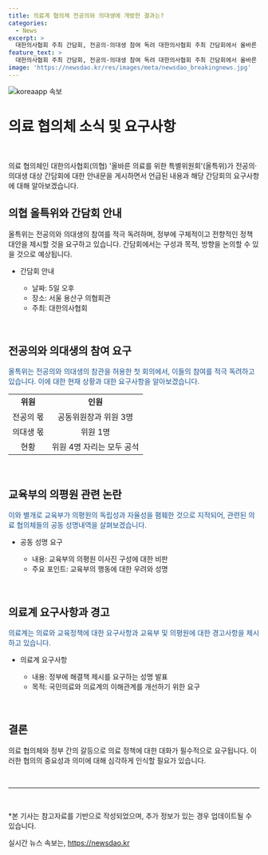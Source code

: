 ```yaml
---
title: 의료계 협의체 전공의와 의대생에 개방한 결과는?
categories:
  - News
excerpt: >
  대한의사협회 주최 간담회, 전공의·의대생 참여 독려 대한의사협회 주최 간담회에서 올바른 의료를 위한 특별위원회(올특위)가 전공의·의대생과 구성·목적·방향을 논의하며 참여를 적극 독려하고 있다. 올특위는 정부에게 전공의와 의대생의 참여를 요구하고, 의평원의 구성 변경을 경고했다. 또한, 교육부의 의평원 독립성 훼손을 규탄하는 성명도 발표했다. 이에 대한의사협회 등이 항의성 성명을 내고 있다. 전공의와 의대생의 참관이 허용된 첫 회의에 실제 참관한 인원은 현저히 적었다.
feature_text: >
  대한의사협회 주최 간담회, 전공의·의대생 참여 독려 대한의사협회 주최 간담회에서 올바른 의료를 위한 특별위원회(올특위)가 전공의·의대생과 구성·목적·방향을 논의하며 참여를 적극 독려하고 있다. 올특위는 정부에게 전공의와 의대생의 참여를 요구하고, 의평원의 구성 변경을 경고했다. 또한, 교육부의 의평원 독립성 훼손을 규탄하는 성명도 발표했다. 이에 대한의사협회 등이 항의성 성명을 내고 있다. 전공의와 의대생의 참관이 허용된 첫 회의에 실제 참관한 인원은 현저히 적었다.
image: 'https://newsdao.kr/res/images/meta/newsdao_breakingnews.jpg'
---
```


<p><img src="https://newsdao.kr/res/images/meta/newsdao_breakingnews.jpg" alt="koreaapp 속보" /></p>

<h1 data-ke-size="size26">의료 협의체 소식 및 요구사항</h1>

<p data-ke-size="size16">&nbsp;</p>

<p data-ke-size="size16">의료 협의체인 대한의사협회(의협) '올바른 의료를 위한 특별위원회'(올특위)가 전공의·의대생 대상 간담회에 대한 안내문을 게시하면서 언급된 내용과 해당 간담회의 요구사항에 대해 알아보겠습니다.</p>

<h2 data-ke-size="size26">의협 올특위와 간담회 안내</h2>

<p data-ke-size="size16">올특위는 전공의와 의대생의 참여를 적극 독려하며, 정부에 구체적이고 전향적인 정책 대안을 제시할 것을 요구하고 있습니다. 간담회에서는 구성과 목적, 방향을 논의할 수 있을 것으로 예상됩니다.</p>

<ul>
<li>간담회 안내</li>
  <ul>
    <li>날짜: 5일 오후</li>
    <li>장소: 서울 용산구 의협회관</li>
    <li>주최: 대한의사협회</li>
  </ul>
</ul>

<p data-ke-size="size16">&nbsp;</p>

<h2 data-ke-size="size26">전공의와 의대생의 참여 요구</h2>

<p data-ke-size="size16"><span style="color: #1a5490;">올특위는 전공의와 의대생의 참관을 허용한 첫 회의에서, 이들의 참여를 적극 독려하고 있습니다. 이에 대한 현재 상황과 대한 요구사항을 알아보겠습니다.</span></p>

<table>
  <tr>
    <td style="text-align: center; height: 17px;"><b>위원</b></td>
    <td style="text-align: center; height: 17px;"><b>인원</b></td>
  </tr>
  <tr>
    <td style="text-align: center; height: 17px;">전공의 몫</td>
    <td style="text-align: center; height: 17px;">공동위원장과 위원 3명</td>
  </tr>
  <tr>
    <td style="text-align: center; height: 17px;">의대생 몫</td>
    <td style="text-align: center; height: 17px;">위원 1명</td>
  </tr>
  <tr>
    <td style="text-align: center; height: 17px;">현황</td>
    <td style="text-align: center; height: 17px;">위원 4명 자리는 모두 공석</td>
  </tr>
</table>

<p data-ke-size="size16">&nbsp;</p>

<h2 data-ke-size="size26">교육부의 의평원 관련 논란</h2>

<p data-ke-size="size16"><span style="color: #1a5490;">이와 별개로 교육부가 의평원의 독립성과 자율성을 폄훼한 것으로 지적되어, 관련된 의료 협의체들의 공동 성명내역을 살펴보겠습니다.</span></p>

<ul>
<li>공동 성명 요구</li>
  <ul>
    <li>내용: 교육부의 의평원 이사진 구성에 대한 비판</li>
    <li>주요 포인트: 교육부의 행동에 대한 우려와 성명</li>
  </ul>
</ul>

<p data-ke-size="size16">&nbsp;</p>

<h2 data-ke-size="size26">의료계 요구사항과 경고</h2>

<p data-ke-size="size16"><span style="color: #1a5490;">의료계는 의료와 교육정책에 대한 요구사항과 교육부 및 의평원에 대한 경고사항을 제시하고 있습니다.</span></p>

<ul>
<li>의료계 요구사항</li>
  <ul>
    <li>내용: 정부에 해결책 제시를 요구하는 성명 발표</li>
    <li>목적: 국민의료와 의료계의 이해관계를 개선하기 위한 요구</li>
  </ul>
</ul>

<p data-ke-size="size16">&nbsp;</p>

<h2 data-ke-size="size26">결론</h2>

<p data-ke-size="size16">의료 협의체와 정부 간의 갈등으로 의료 정책에 대한 대화가 필수적으로 요구됩니다. 이러한 협의의 중요성과 의미에 대해 심각하게 인식할 필요가 있습니다.</p>

<p data-ke-size="size16">&nbsp;</p>

<hr data-ke-size="size16">

<p data-ke-size="size16">&nbsp;</p>

<p>*본 기사는 참고자료를 기반으로 작성되었으며, 추가 정보가 있는 경우 업데이트될 수 있습니다.</p>
실시간 뉴스 속보는, <a href="https://newsdao.kr" rel="dofollow">https://newsdao.kr</a>


